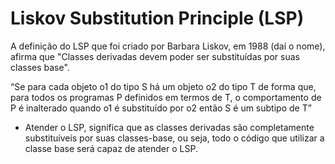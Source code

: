 Liskov Substitution Principle (LSP)
=====

A definição do LSP que foi criado por Barbara Liskov, em 1988 (daí o nome), afirma 
que "Classes derivadas devem poder ser substituídas por suas classes base".


“Se para cada objeto o1 do tipo S há um objeto o2 do tipo T de forma que, para todos os programas P definidos em 
termos de T, o comportamento de P é inalterado quando o1 é substituído por o2 então S é um subtipo de T”


* Atender o LSP, significa que as classes derivadas são completamente substituíveis por suas classes-base, ou seja, 
todo o código que utilizar a classe base será capaz de atender o LSP.
